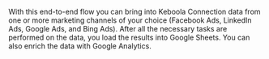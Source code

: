With this end-to-end flow you can bring into Keboola Connection data from one or more marketing channels of your choice (Facebook Ads, LinkedIn Ads, Google Ads, and Bing Ads). After all the necessary tasks are performed on the data, you load the results into Google Sheets. You can also enrich the data with Google Analytics.